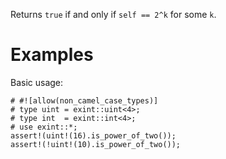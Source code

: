 Returns `true` if and only if `self == 2^k` for some `k`.

# Examples

Basic usage:

```
# #![allow(non_camel_case_types)]
# type uint = exint::uint<4>;
# type int  = exint::int<4>;
# use exint::*;
assert!(uint!(16).is_power_of_two());
assert!(!uint!(10).is_power_of_two());
```

